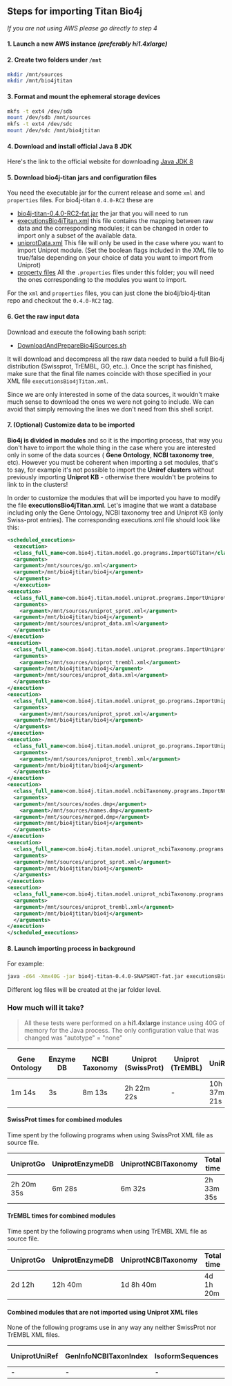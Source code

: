 ## Steps for importing Titan Bio4j

_If you are not using AWS please go directly to step 4_

#### 1. Launch a new AWS instance _(preferably **hi1.4xlarge**)_

#### 2. Create two folders under `/mnt`

``` bash
mkdir /mnt/sources
mkdir /mnt/bio4jtitan
```

#### 3. Format and mount the ephemeral storage devices

```  bash
mkfs -t ext4 /dev/sdb
mount /dev/sdb /mnt/sources
mkfs -t ext4 /dev/sdc
mount /dev/sdc /mnt/bio4jtitan
```

#### 4. Download and install official Java 8 JDK

Here's the link to the official website for downloading [Java JDK 8](http://www.oracle.com/technetwork/java/javase/downloads/jdk8-downloads-2133151.html)

#### 5. Download bio4j-titan jars and configuration files

You need the executable jar for the current release and some `xml` and `properties` files. For bio4j-titan `0.4.0-RC2` these are

- [bio4j-titan-0.4.0-RC2-fat.jar](https://s3-eu-west-1.amazonaws.com/releases.era7.com/bio4j/bio4j-titan/0.4.0-RC2/bio4j-titan-0.4.0-RC2-fat.jar) the jar that you will need to run
- [executionsBio4jTitan.xml](https://raw.githubusercontent.com/bio4j/bio4j-titan/v0.4.0-RC2/executionsBio4jTitan.xml) this file contains the mapping between raw data and the corresponding modules; it can be changed in order to import only a subset of the available data.
- [uniprotData.xml](https://raw.githubusercontent.com/bio4j/bio4j-titan/v0.4.0-RC2/uniprotData.xml) This file will only be used in the case where you want to import Uniprot module. (Set the boolean flags included in the XML file to true/false depending on your choice of data you want to import from Uniprot)
- [property files](https://github.com/bio4j/bio4j-titan/tree/v0.4.0-RC2/properties_files) All the `.properties` files under this folder; you will need the ones corresponding to the modules you want to import.

For the `xml` and `properties` files, you can just clone the bio4j/bio4j-titan repo and checkout the `0.4.0-RC2` tag.

#### 6. Get the raw input data

Download and execute the following bash script:

- [DownloadAndPrepareBio4jSources.sh](https://github.com/bio4j/bio4j-titan/blob/v0.4.0-RC2/DownloadAndPrepareBio4jSources.sh)

It will download and decompress all the raw data needed to build a full Bio4j distribution (Swissprot, TrEMBL, GO, etc..).
Once the script has finished, make sure that the final file names coincide with those specified in your XML file `executionsBio4jTitan.xml`.

Since we are only interested in some of the data sources, it wouldn't make much sense to download the ones we were not going to include. We can avoid that simply removing the lines we don't need from this shell script.

#### 7. (Optional) Customize data to be imported

**Bio4j is divided in modules** and so it is the importing process, that way you don't have to import the whole thing in the case where you are interested only in some of the data sources ( **Gene Ontology**, **NCBI taxonomy tree**, etc). However you must be coherent when importing a set modules, that's to say, for example it's not possible to import the **Uniref clusters** without previously importing **Uniprot KB** - otherwise there wouldn't be proteins to link to in the clusters!

In order to customize the modules that will be imported you have to modify the file **executionsBio4jTitan.xml**.
Let's imagine that we want a database including only the Gene Ontology, NCBI taxonomy tree and Uniprot KB (only Swiss-prot entries).
The corresponding executions.xml file should look like this:

``` xml
<scheduled_executions>
  <execution>
  <class_full_name>com.bio4j.titan.model.go.programs.ImportGOTitan</class_full_name>
  <arguments>
  <argument>/mnt/sources/go.xml</argument>
  <argument>/mnt/bio4jtitan/bio4j</argument>
  </arguments>
  </execution>
<execution>
  <class_full_name>com.bio4j.titan.model.uniprot.programs.ImportUniprotTitan</class_full_name>
  <arguments>
    <argument>/mnt/sources/uniprot_sprot.xml</argument>
  <argument>/mnt/bio4jtitan/bio4j</argument>
  <argument>/mnt/sources/uniprot_data.xml</argument>
  </arguments>
</execution>
<execution>
  <class_full_name>com.bio4j.titan.model.uniprot.programs.ImportUniprotTitan</class_full_name>
  <arguments>
    <argument>/mnt/sources/uniprot_trembl.xml</argument>
  <argument>/mnt/bio4jtitan/bio4j</argument>
  <argument>/mnt/sources/uniprot_data.xml</argument>
  </arguments>
</execution>
<execution>
  <class_full_name>com.bio4j.titan.model.uniprot_go.programs.ImportUniprotGoTitan</class_full_name>
  <arguments>
    <argument>/mnt/sources/uniprot_sprot.xml</argument>
  <argument>/mnt/bio4jtitan/bio4j</argument>
  </arguments>
</execution>
<execution>
  <class_full_name>com.bio4j.titan.model.uniprot_go.programs.ImportUniprotGoTitan</class_full_name>
  <arguments>
    <argument>/mnt/sources/uniprot_trembl.xml</argument>
  <argument>/mnt/bio4jtitan/bio4j</argument>
  </arguments>
</execution>
<execution>
  <class_full_name>com.bio4j.titan.model.ncbiTaxonomy.programs.ImportNCBITaxonomyTitan</class_full_name>
  <arguments>
  <argument>/mnt/sources/nodes.dmp</argument>
    <argument>/mnt/sources/names.dmp</argument>
  <argument>/mnt/sources/merged.dmp</argument>
  <argument>/mnt/bio4jtitan/bio4j</argument>
  </arguments>
</execution>
<execution>
  <class_full_name>com.bio4j.titan.model.uniprot_ncbiTaxonomy.programs.ImportUniprotNCBITaxonomyTitan</class_full_name>
  <arguments>
  <argument>/mnt/sources/uniprot_sprot.xml</argument>
  <argument>/mnt/bio4jtitan/bio4j</argument>
  </arguments>
</execution>
<execution>
  <class_full_name>com.bio4j.titan.model.uniprot_ncbiTaxonomy.programs.ImportUniprotNCBITaxonomyTitan</class_full_name>
  <arguments>
  <argument>/mnt/sources/uniprot_trembl.xml</argument>
  <argument>/mnt/bio4jtitan/bio4j</argument>
  </arguments>
</execution>
</scheduled_executions>
```

#### 8. Launch importing process in background

For example:

```  bash
java -d64 -Xmx40G -jar bio4j-titan-0.4.0-SNAPSHOT-fat.jar executionsBio4jTitan.xml &
```

Different log files will be created at the jar folder level.

### How much will it take?

> All these tests were performed on a **hi1.4xlarge** instance using 40G of memory for the Java process. The only configuration value that was changed was "autotype" = "none"

Gene Ontology | Enzyme DB | NCBI Taxonomy | Uniprot (SwissProt) | Uniprot (TrEMBL) |  UniRef | Protein Interactions (SwissProt) | Protein Interactions (TrEMBL) |
--- | --- | --- | --- | --- | --- | --- | --- |
1m 14s | 3s | 8m 13s | 2h 22m 22s | - | 10h 37m 21s | 8m 53s | 17h 20m |

#### SwissProt times for combined modules

Time spent by the following programs when using SwissProt XML file as source file.

UniprotGo | UniprotEnzymeDB | UniprotNCBITaxonomy | Total time |
--- | --- | --- | --- |
2h 20m 35s | 6m 28s | 6m 32s | 2h 33m 35s |

#### TrEMBL times for combined modules

Time spent by the following programs when using TrEMBL XML file as source file.

UniprotGo | UniprotEnzymeDB | UniprotNCBITaxonomy | Total time |
--- | --- | --- | --- |
2d 12h | 12h 40m | 1d 8h 40m | 4d 1h 20m |

#### Combined modules that are not imported using Uniprot XML files

None of the following programs use in any way any neither SwissProt nor TrEMBL XML files.

UniprotUniRef | GenInfoNCBITaxonIndex | IsoformSequences | Total time |
--- | --- | --- | --- |
-| - | - | - |
